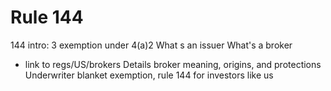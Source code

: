 # Rule 144

144 intro:
3 exemption under 4(a)2
What s an issuer 
What's a broker
- link to regs/US/brokers
  Details broker meaning, origins, and protections
Underwriter blanket exemption, rule 144 for investors like us
